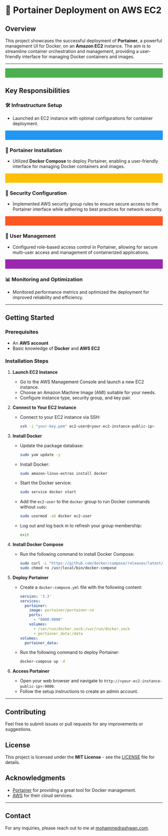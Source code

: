 # 🚀 Portainer Deployment on AWS EC2

## Overview
This project showcases the successful deployment of **Portainer**, a powerful management UI for Docker, on an **Amazon EC2** instance. The aim is to streamline container orchestration and management, providing a user-friendly interface for managing Docker containers and images.

---

<div align="center">
    <svg width="100%" height="30">
        <rect width="100%" height="100%" fill="#4CAF50"/>
    </svg>
</div>

## Key Responsibilities

### 🛠 Infrastructure Setup
- Launched an EC2 instance with optimal configurations for container deployment.

<div align="center">
    <svg width="100%" height="30">
        <rect width="100%" height="100%" fill="#2196F3"/>
    </svg>
</div>

### 🚀 Portainer Installation
- Utilized **Docker Compose** to deploy Portainer, enabling a user-friendly interface for managing Docker containers and images.

<div align="center">
    <svg width="100%" height="30">
        <rect width="100%" height="100%" fill="#FFC107"/>
    </svg>
</div>

### 🔐 Security Configuration
- Implemented AWS security group rules to ensure secure access to the Portainer interface while adhering to best practices for network security.

<div align="center">
    <svg width="100%" height="30">
        <rect width="100%" height="100%" fill="#FF5722"/>
    </svg>
</div>

### 👥 User Management
- Configured role-based access control in Portainer, allowing for secure multi-user access and management of containerized applications.

<div align="center">
    <svg width="100%" height="30">
        <rect width="100%" height="100%" fill="#9C27B0"/>
    </svg>
</div>

### 📊 Monitoring and Optimization
- Monitored performance metrics and optimized the deployment for improved reliability and efficiency.

---

## Getting Started

### Prerequisites
- An **AWS account**
- Basic knowledge of **Docker** and **AWS EC2**

### Installation Steps

1. **Launch EC2 Instance**
   - Go to the AWS Management Console and launch a new EC2 instance.
   - Choose an Amazon Machine Image (AMI) suitable for your needs.
   - Configure instance type, security group, and key pair.

2. **Connect to Your EC2 Instance**
   - Connect to your EC2 instance via SSH:
     ```bash
     ssh -i "your-key.pem" ec2-user@<your-ec2-instance-public-ip>
     ```

3. **Install Docker**
   - Update the package database:
     ```bash
     sudo yum update -y
     ```
   - Install Docker:
     ```bash
     sudo amazon-linux-extras install docker
     ```
   - Start the Docker service:
     ```bash
     sudo service docker start
     ```
   - Add the `ec2-user` to the `docker` group to run Docker commands without `sudo`:
     ```bash
     sudo usermod -aG docker ec2-user
     ```
   - Log out and log back in to refresh your group membership:
     ```bash
     exit
     ```

4. **Install Docker Compose**
   - Run the following command to install Docker Compose:
     ```bash
     sudo curl -L "https://github.com/docker/compose/releases/latest/download/docker-compose-$(uname -s)-$(uname -m)" -o /usr/local/bin/docker-compose
     sudo chmod +x /usr/local/bin/docker-compose
     ```

5. **Deploy Portainer**
   - Create a `docker-compose.yml` file with the following content:
     ```yaml
     version: '3.3'
     services:
       portainer:
         image: portainer/portainer-ce
         ports:
           - "9000:9000"
         volumes:
           - /var/run/docker.sock:/var/run/docker.sock
           - portainer_data:/data
     volumes:
       portainer_data:
     ```
   - Run the following command to deploy Portainer:
     ```bash
     docker-compose up -d
     ```

6. **Access Portainer**
   - Open your web browser and navigate to `http://<your-ec2-instance-public-ip>:9000`.
   - Follow the setup instructions to create an admin account.

---

## Contributing
Feel free to submit issues or pull requests for any improvements or suggestions.

## License
This project is licensed under the **MIT License** - see the [LICENSE](LICENSE) file for details.

## Acknowledgments
- [Portainer](https://www.portainer.io/) for providing a great tool for Docker management.
- [AWS](https://aws.amazon.com/) for their cloud services.

---

## Contact
For any inquiries, please reach out to me at [mohammedrashwan.com](https://mohammedrashwan.com).
